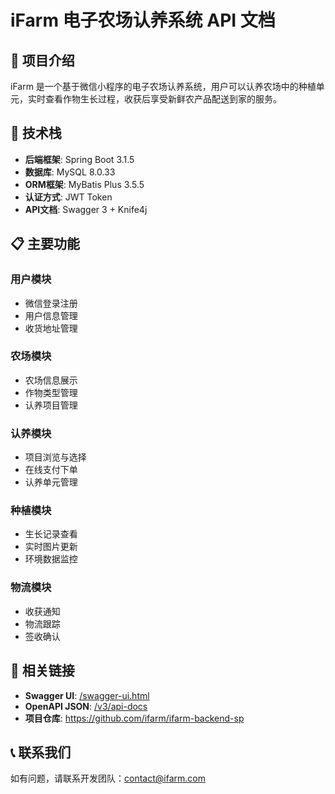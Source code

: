 # iFarm 电子农场认养系统 API 文档

## 🌱 项目介绍

iFarm 是一个基于微信小程序的电子农场认养系统，用户可以认养农场中的种植单元，实时查看作物生长过程，收获后享受新鲜农产品配送到家的服务。

## 🚀 技术栈

- **后端框架**: Spring Boot 3.1.5
- **数据库**: MySQL 8.0.33
- **ORM框架**: MyBatis Plus 3.5.5
- **认证方式**: JWT Token
- **API文档**: Swagger 3 + Knife4j

## 📋 主要功能

### 用户模块
- 微信登录注册
- 用户信息管理
- 收货地址管理

### 农场模块
- 农场信息展示
- 作物类型管理
- 认养项目管理

### 认养模块
- 项目浏览与选择
- 在线支付下单
- 认养单元管理

### 种植模块
- 生长记录查看
- 实时图片更新
- 环境数据监控

### 物流模块
- 收获通知
- 物流跟踪
- 签收确认

## 🔗 相关链接

- **Swagger UI**: [/swagger-ui.html](/swagger-ui.html)
- **OpenAPI JSON**: [/v3/api-docs](/v3/api-docs)
- **项目仓库**: https://github.com/ifarm/ifarm-backend-sp

## 📞 联系我们

如有问题，请联系开发团队：contact@ifarm.com